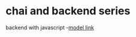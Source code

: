 # chai and backend series

backend with javascript
-[model link](https://app.eraser.io/workspace/YtPqZ1VogxGy1jzIDkzj)
